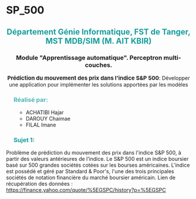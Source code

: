 # SP_500
<h2 style="text-align:center;color:#189D9D">Département Génie Informatique, FST de Tanger, MST MDB/SIM (M. AIT KBIR)</h2> 
<h3 style="text-align:center;"> Module "Apprentissage automatique". Perceptron multi-couches.</h3>
<p style="text-align:center;"><Strong style="font-size:15px;">Prédiction du mouvement des prix dans l'indice S&P 500</Strong>: Développer une application pour implémenter les solutions apportées par les modèles</p>
 <h3 style='color:#50B5B5;margin-left:4%'>Réalisé par:</h3>
 <ul style='list-style-type: circle;margin-left:6%'>
  <li> ACHATIBI Hajar</li>
  <li> DAROUY Chaimae</li>
  <li> FILAL Imane</li>
</ul>
<h3 style='color:#189D9D;margin-left:4%'>Sujet 1:</h3>

Problème de prédiction du mouvement des prix dans l'indice S&P 500, à partir des valeurs 
antérieures de l’indice. Le S&P 500 est un indice boursier basé sur 500 grandes sociétés cotées 
sur les bourses américaines. L'indice est possédé et géré par Standard & Poor's, l'une des trois 
principales sociétés de notation financière du marché boursier américain. Lien de récupération 
des données : https://finance.yahoo.com/quote/%5EGSPC/history?p=%5EGSPC